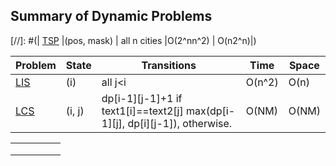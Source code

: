 ## Summary of Dynamic Problems
[//]: #(| [TSP](https://medium.com/analytics-vidhya/are-you-read-for-solving-the-traveling-salesman-problem-80e3c4ea45fc)       |(pos, mask)       | all n cities    |O(2^nn^2)        | O(n2^n)|)


| Problem       | State         | Transitions                                                                     | Time        | Space|
| --- |---| ---|---|---|
| [LIS](classical/lis.md)       | (i)        | all j<i    |O(n^2)      | O(n)|
| [LCS](classical/lcs.md)       | (i, j)        | dp[i-1][j-1]+1 if text1[i]==text2[j] max(dp[i-1][j], dp[i][j-1]), otherwise.    |O(NM)        | O(NM)|





|   |   |   |   |   |
|---|---|---|---|---|
|   |   |   |   |   |
|   |   |   |   |   |
|   |   |   |   |   |
